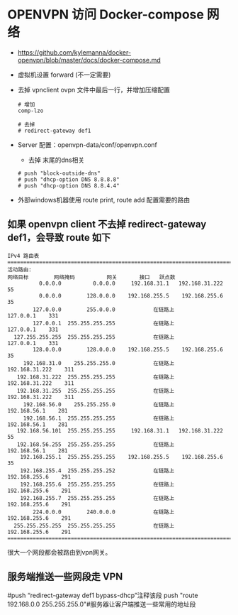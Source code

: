 # OPENVPN 访问 Docker-compose 网络
* https://github.com/kylemanna/docker-openvpn/blob/master/docs/docker-compose.md
* 虚拟机设置 forward (不一定需要)
* 去掉 vpnclient ovpn 文件中最后一行，并增加压缩配置
  ```
  # 增加
  comp-lzo
  
  # 去掉
  # redirect-gateway def1
  ```
  

* Server 配置：openvpn-data/conf/openvpn.conf
  * 去掉 末尾的dns相关
  ```
  # push "block-outside-dns"
  # push "dhcp-option DNS 8.8.8.8"
  # push "dhcp-option DNS 8.8.4.4"
  ```

* 外部windows机器使用 route print, route add 配置需要的路由


## 如果 openvpn client 不去掉 redirect-gateway def1，会导致 route 如下
```
IPv4 路由表
===========================================================================
活动路由:
网络目标        网络掩码          网关       接口   跃点数
          0.0.0.0          0.0.0.0     192.168.31.1   192.168.31.222     55
          0.0.0.0        128.0.0.0    192.168.255.5    192.168.255.6     35
        127.0.0.0        255.0.0.0            在链路上         127.0.0.1    331
        127.0.0.1  255.255.255.255            在链路上         127.0.0.1    331
  127.255.255.255  255.255.255.255            在链路上         127.0.0.1    331
        128.0.0.0        128.0.0.0    192.168.255.5    192.168.255.6     35
     192.168.31.0    255.255.255.0            在链路上    192.168.31.222    311
   192.168.31.222  255.255.255.255            在链路上    192.168.31.222    311
   192.168.31.255  255.255.255.255            在链路上    192.168.31.222    311
     192.168.56.0    255.255.255.0            在链路上      192.168.56.1    281
     192.168.56.1  255.255.255.255            在链路上      192.168.56.1    281
   192.168.56.101  255.255.255.255     192.168.31.1   192.168.31.222     55
   192.168.56.255  255.255.255.255            在链路上      192.168.56.1    281
    192.168.255.1  255.255.255.255    192.168.255.5    192.168.255.6     35
    192.168.255.4  255.255.255.252            在链路上     192.168.255.6    291
    192.168.255.6  255.255.255.255            在链路上     192.168.255.6    291
    192.168.255.7  255.255.255.255            在链路上     192.168.255.6    291
        224.0.0.0        240.0.0.0            在链路上     192.168.255.6    291
  255.255.255.255  255.255.255.255            在链路上     192.168.255.6    291
===========================================================================
```

很大一个网段都会被路由到vpn网关。


## 服务端推送一些网段走 VPN
#push “redirect-gateway def1 bypass-dhcp”注释该段
push "route 192.168.0.0 255.255.255.0"#服务器让客户端推送一些常用的地址段
